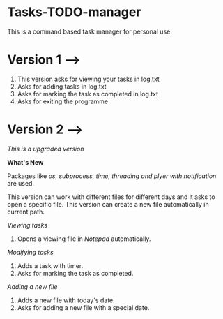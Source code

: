 # Tasks-TODO-manager
This is a command based task manager for personal use.

# Version 1 -->
1. This version asks for viewing your tasks in log.txt 
2. Asks for adding tasks in log.txt
3. Asks for marking the task as completed in log.txt
4. Asks for exiting the programme

# Version 2 -->
_This is a upgraded version_

**What's New**

Packages like _os, subprocess, time, threading and plyer with notification_ are used.

This version can work with different files for different days and it asks to open a specific file.
This version can create a new file automatically in current path.

_Viewing tasks_
1. Opens a viewing file in _Notepad_ automatically.

_Modifying tasks_
1. Adds a task with timer.
2. Asks for marking the task as completed.

_Adding a new file_
1. Adds a new file with today's date.
2. Asks for adding a new file with a special date.
